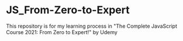 # JS_From-Zero-to-Expert
This repository is for my learning process in "The Complete JavaScript Course 2021: From Zero to Expert!" by Udemy

